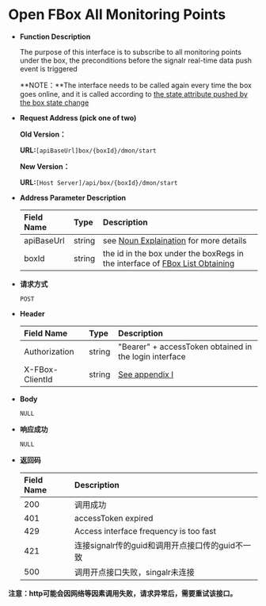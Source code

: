 # Open FBox All Monitoring Points

* **Function Description**

  The purpose of this interface is to subscribe to all monitoring points under the box, the preconditions before the signalr real-time data push event is triggered

   **NOTE：**The interface needs to be called again every time the box goes online, and it is called according to [the state attribute pushed by the box state change](https://app.gitbook.com/@upsilonauto/s/sdk-interface-and-http-interface/~/drafts/-MjCwKXsmrLO1KxUIV0Z/http-document-1/data-push/untitled-4)

* **Request Address \(pick one of two\)**

   **Old Version：**

   **URL:**`[apiBaseUrl]box/{boxId}/dmon/start`

   **New Version：**

   **URL:**`[Host Server]/api/box/{boxId}/dmon/start`

* **Address Parameter Description**

  | Field Name | Type | Description |
  | :--- | :--- | :--- |
  | apiBaseUrl | string | see [Noun Explaination](https://app.gitbook.com/@upsilonauto/s/sdk-interface-and-http-interface/~/drafts/-Mj8wlgyy_R51z8IfQDt/http-document-1/login-interface/noun-explain-or-fbox-document) for more details |
  | boxId | string | the id in the box under the boxRegs in the interface of [FBox List Obtaining](https://app.gitbook.com/@upsilonauto/s/sdk-interface-and-http-interface/~/drafts/-Mj9gNHJSzXO8L7zJd-l/http-document-1/untitled/untitled-4) |

* **请求方式**

   `POST`

* **Header**

  | Field Name | Type | Description |
  | :--- | :--- | :--- |
  | Authorization | string | "Bearer" + accessToken obtained in the login interface |
  | X-FBox-ClientId | string | [See appendix I](https://app.gitbook.com/@upsilonauto/s/sdk-interface-and-http-interface/~/drafts/-Mj96b3PNyYjsgMj5D8Y/http-document-1/appendix/untitled) |

* **Body**

   `NULL`

* **响应成功**

   `NULL`

* **返回码**

  | Field Name | Description |
  | :--- | :--- |
  | 200 | 调用成功 |
  | 401 | accessToken expired |
  | 429 | Access interface frequency is too fast |
  | 421 | 连接signalr传的guid和调用开点接口传的guid不一致 |
  | 500 | 调用开点接口失败，singalr未连接 |

**注意：http可能会因网络等因素调用失败，请求异常后，需要重试该接口。**

